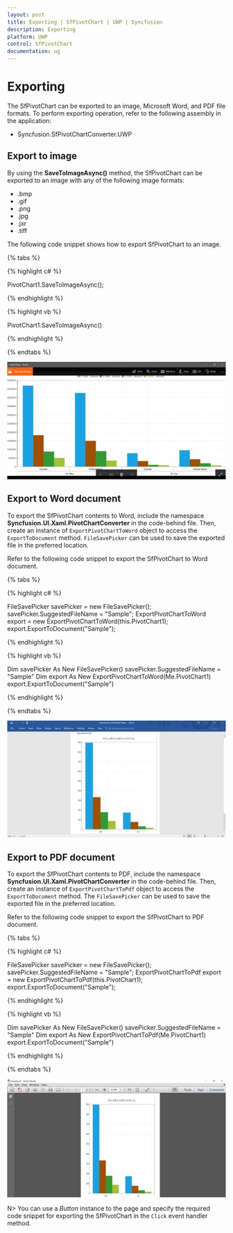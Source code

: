 ```yaml
---
layout: post
title: Exporting | SfPivotChart | UWP | Syncfusion
description: Exporting
platform: UWP
control: SfPivotChart
documentation: ug
---
```


# Exporting

The SfPivotChart can be exported to an image, Microsoft Word, and PDF file formats. To perform exporting operation, refer to the following assembly in the application:

* Syncfusion.SfPivotChartConverter.UWP

## Export to image

By using the **SaveToImageAsync()** method, the SfPivotChart can be exported to an image with any of the following image formats:

* .bmp
* .gif
* .png
* .jpg
* .jxr
* .tiff

The following code snippet shows how to export SfPivotChart to an image.

{% tabs %}

{% highlight c# %}

PivotChart1.SaveToImageAsync();

{% endhighlight %}

{% highlight vb %}

PivotChart1.SaveToImageAsync()

{% endhighlight %}

{% endtabs %}

![](Exporting_images/relationalExportedImage.png)

## Export to Word document

To export the SfPivotChart contents to Word, include the namespace **Syncfusion.UI.Xaml.PivotChartConverter** in the code-behind file. Then, create an instance of `ExportPivotChartToWord` object to access the `ExportToDocument` method. `FileSavePicker` can be used to save the exported file in the preferred location.

Refer to the following code snippet to export the SfPivotChart to Word document.

{% tabs %}
  
{% highlight c# %}

FileSavePicker savePicker = new FileSavePicker();
savePicker.SuggestedFileName = "Sample";
ExportPivotChartToWord export = new ExportPivotChartToWord(this.PivotChart1);
export.ExportToDocument("Sample");

{% endhighlight %}

{% highlight vb %}

Dim savePicker As New FileSavePicker()
savePicker.SuggestedFileName = "Sample"
Dim export As New ExportPivotChartToWord(Me.PivotChart1)
export.ExportToDocument("Sample")

{% endhighlight %}

{% endtabs %}

![](Exporting_images/relationalExportedWord.png)

## Export to PDF document

To export the SfPivotChart contents to PDF, include the namespace **Syncfusion.UI.Xaml.PivotChartConverter** in the code-behind file. Then, create an instance of `ExportPivotChartToPdf` object to access the `ExportToDocument` method. The `FileSavePicker` can be used to save the exported file in the preferred location.

Refer to the following code snippet to export the SfPivotChart to PDF document.

{% tabs %}

{% highlight c# %}

FileSavePicker savePicker = new FileSavePicker();
savePicker.SuggestedFileName = "Sample";
ExportPivotChartToPdf export = new ExportPivotChartToPdf(this.PivotChart1);
export.ExportToDocument("Sample");

{% endhighlight %}

{% highlight vb %}

Dim savePicker As New FileSavePicker()
savePicker.SuggestedFileName = "Sample"
Dim export As New ExportPivotChartToPdf(Me.PivotChart1)
export.ExportToDocument("Sample")

{% endhighlight %}

{% endtabs %}

![](Exporting_images/relationalExportedPDF.png)

N> You can use a *Button* instance to the page and specify the required code snippet for exporting the SfPivotChart in the `Click` event handler method.